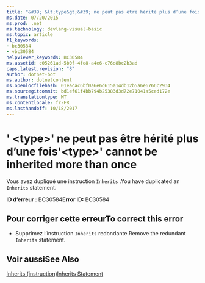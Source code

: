 ```yaml
---
title: "&#39; &lt;type&gt;&#39; ne peut pas être hérité plus d’une fois"
ms.date: 07/20/2015
ms.prod: .net
ms.technology: devlang-visual-basic
ms.topic: article
f1_keywords:
- bc30584
- vbc30584
helpviewer_keywords: BC30584
ms.assetid: c05261ad-5b0f-4fe8-a4e6-c76d8bc2b3ad
caps.latest.revision: "8"
author: dotnet-bot
ms.author: dotnetcontent
ms.openlocfilehash: 01eacac6bf0a6e6d615a14db12b5a6e6766c2934
ms.sourcegitcommit: bd1ef61f4bb794b25383d3d72e71041a5ced172e
ms.translationtype: MT
ms.contentlocale: fr-FR
ms.lasthandoff: 10/18/2017
---
```

# <a name="39lttypegt39-cannot-be-inherited-more-than-once"></a><span data-ttu-id="9a80d-102">&#39; &lt;type&gt;&#39; ne peut pas être hérité plus d’une fois</span><span class="sxs-lookup"><span data-stu-id="9a80d-102">&#39;&lt;type&gt;&#39; cannot be inherited more than once</span></span>
<span data-ttu-id="9a80d-103">Vous avez dupliqué une instruction `Inherits` .</span><span class="sxs-lookup"><span data-stu-id="9a80d-103">You have duplicated an `Inherits` statement.</span></span>  
  
 <span data-ttu-id="9a80d-104">**ID d’erreur :** BC30584</span><span class="sxs-lookup"><span data-stu-id="9a80d-104">**Error ID:** BC30584</span></span>  
  
## <a name="to-correct-this-error"></a><span data-ttu-id="9a80d-105">Pour corriger cette erreur</span><span class="sxs-lookup"><span data-stu-id="9a80d-105">To correct this error</span></span>  
  
-   <span data-ttu-id="9a80d-106">Supprimez l’instruction `Inherits` redondante.</span><span class="sxs-lookup"><span data-stu-id="9a80d-106">Remove the redundant `Inherits` statement.</span></span>  
  
## <a name="see-also"></a><span data-ttu-id="9a80d-107">Voir aussi</span><span class="sxs-lookup"><span data-stu-id="9a80d-107">See Also</span></span>  
 [<span data-ttu-id="9a80d-108">Inherits (instruction)</span><span class="sxs-lookup"><span data-stu-id="9a80d-108">Inherits Statement</span></span>](../../visual-basic/language-reference/statements/inherits-statement.md)
